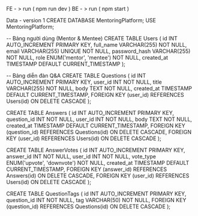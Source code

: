 FE - > run ( npm run dev )
BE - > run ( npm start ) 

Data - version 1
CREATE DATABASE MentoringPlatform;
USE MentoringPlatform;

-- Bảng người dùng (Mentor & Mentee)
CREATE TABLE Users (
    id INT AUTO_INCREMENT PRIMARY KEY,
    full_name VARCHAR(255) NOT NULL,
    email VARCHAR(255) UNIQUE NOT NULL,
    password_hash VARCHAR(255) NOT NULL,
    role ENUM('mentor', 'mentee') NOT NULL,
    created_at TIMESTAMP DEFAULT CURRENT_TIMESTAMP
);

-- Bảng diễn đàn Q&A
CREATE TABLE Questions (
    id INT AUTO_INCREMENT PRIMARY KEY,
    user_id INT NOT NULL,
    title VARCHAR(255) NOT NULL,
    body TEXT NOT NULL,
    created_at TIMESTAMP DEFAULT CURRENT_TIMESTAMP,
    FOREIGN KEY (user_id) REFERENCES Users(id) ON DELETE CASCADE
);

CREATE TABLE Answers (
    id INT AUTO_INCREMENT PRIMARY KEY,
    question_id INT NOT NULL,
    user_id INT NOT NULL,
    body TEXT NOT NULL,
    created_at TIMESTAMP DEFAULT CURRENT_TIMESTAMP,
    FOREIGN KEY (question_id) REFERENCES Questions(id) ON DELETE CASCADE,
    FOREIGN KEY (user_id) REFERENCES Users(id) ON DELETE CASCADE
);

CREATE TABLE AnswerVotes (
    id INT AUTO_INCREMENT PRIMARY KEY,
    answer_id INT NOT NULL,
    user_id INT NOT NULL,
    vote_type ENUM('upvote', 'downvote') NOT NULL,
    created_at TIMESTAMP DEFAULT CURRENT_TIMESTAMP,
    FOREIGN KEY (answer_id) REFERENCES Answers(id) ON DELETE CASCADE,
    FOREIGN KEY (user_id) REFERENCES Users(id) ON DELETE CASCADE
);

CREATE TABLE QuestionTags (
    id INT AUTO_INCREMENT PRIMARY KEY,
    question_id INT NOT NULL,
    tag VARCHAR(50) NOT NULL,
    FOREIGN KEY (question_id) REFERENCES Questions(id) ON DELETE CASCADE
);
